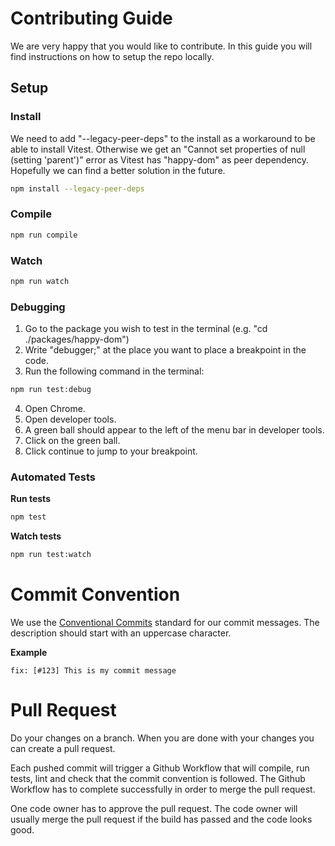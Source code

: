 # Contributing Guide

We are very happy that you would like to contribute. In this guide you will find instructions on how to setup the repo locally.

## Setup

### Install

We need to add "--legacy-peer-deps" to the install as a workaround to be able to install Vitest. Otherwise we get an "Cannot set properties of null (setting 'parent')" error as Vitest has "happy-dom" as peer dependency. Hopefully we can find a better solution in the future.

```bash
npm install --legacy-peer-deps
```

### Compile

```bash
npm run compile
```

### Watch

```bash
npm run watch
```

### Debugging

1. Go to the package you wish to test in the terminal (e.g. "cd ./packages/happy-dom")
2. Write "debugger;" at the place you want to place a breakpoint in the code.
3. Run the following command in the terminal:

```bash
npm run test:debug
```

4. Open Chrome.
5. Open developer tools.
6. A green ball should appear to the left of the menu bar in developer tools.
7. Click on the green ball.
8. Click continue to jump to your breakpoint.

### Automated Tests

**Run tests**

```bash
npm test
```

**Watch tests**

```bash
npm run test:watch
```

# Commit Convention

We use the [Conventional Commits](https://www.conventionalcommits.org/en/) standard for our commit messages. The description should start with an uppercase character.

**Example**

```
fix: [#123] This is my commit message
```

# Pull Request

Do your changes on a branch. When you are done with your changes you can create a pull request.

Each pushed commit will trigger a Github Workflow that will compile, run tests, lint and check that the commit convention is followed. The Github Workflow has to complete successfully in order to merge the pull request.

One code owner has to approve the pull request. The code owner will usually merge the pull request if the build has passed and the code looks good.

